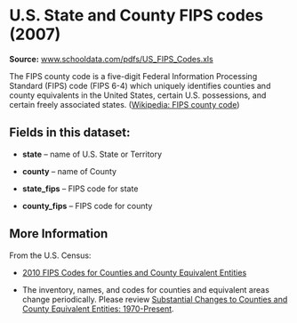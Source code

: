 # U.S. State and County FIPS codes (2007)

**Source:** www.schooldata.com/pdfs/US_FIPS_Codes.xls

The FIPS county code is a five-digit Federal Information Processing Standard (FIPS) code (FIPS 6-4) which uniquely identifies counties and county equivalents in the United States, certain U.S. possessions, and certain freely associated states. ([Wikipedia: FIPS county code](https://en.wikipedia.org/wiki/FIPS_county_code))





## Fields in this dataset:

+ **state**			    – name of U.S. State or Territory

+ **county** 			  – name of County

+ **state_fips**		– FIPS code for state

+ **county_fips** 	– FIPS code for county

## More Information

From the U.S. Census:
+ [2010 FIPS Codes for Counties and County Equivalent Entities](https://www.census.gov/geo/reference/codes/cou.html)

+ The inventory, names, and codes for counties and equivalent areas change periodically. Please review [Substantial Changes to Counties and County Equivalent Entities: 1970-Present](https://www.census.gov/geo/reference/county-changes.html).
